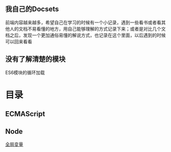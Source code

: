 我自己的Docsets
-
前端内容越来越多，希望自己在学习的时候有一个小记录，遇到一些看书或者看其他人的文档不易看懂的地方，用自己能够理解的方式记录下来；或者是对比几个文档之后，发现一个更加通俗易懂的解说方式，也记录在这个里面，以后遇到的时候可以回来看看

没有了解清楚的模块
-
ES6模块的循环加载

目录
=
ECMAScript
-

Node
-
[全局变量](Web/Node/node-globalval)